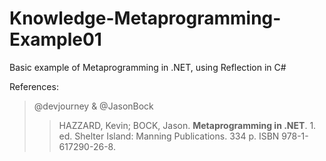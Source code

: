 # Knowledge-Metaprogramming-Example01
Basic example of Metaprogramming in .NET, using Reflection in C#

References:
> @devjourney  &  @JasonBock
>> HAZZARD, Kevin; BOCK, Jason. **Metaprogramming in .NET**. 1. ed. Shelter Island: Manning Publications. 334 p. ISBN 978-1-617290-26-8.
